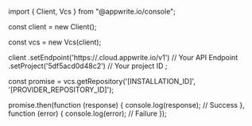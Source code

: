 import { Client, Vcs } from "@appwrite.io/console";

const client = new Client();

const vcs = new Vcs(client);

client
    .setEndpoint('https://<REGION>.cloud.appwrite.io/v1') // Your API Endpoint
    .setProject('5df5acd0d48c2') // Your project ID
;

const promise = vcs.getRepository('[INSTALLATION_ID]', '[PROVIDER_REPOSITORY_ID]');

promise.then(function (response) {
    console.log(response); // Success
}, function (error) {
    console.log(error); // Failure
});